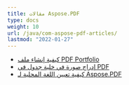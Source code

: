 ```yaml
---
title: مقالات Aspose.PDF
type: docs
weight: 10
url: /java/com-aspose-pdf-articles/
lastmod: "2022-01-27"
---
```


- [كيفية إنشاء ملف PDF Portfolio](/pdf/java/how-to-create-pdf-portfolio/)
- [إدراج صورة في خلية جدول في PDF](/pdf/java/insert-an-image-into-a-table-cell-in-pdf/)
- [كيفية تعيين اللغة المحلية لـ Aspose.PDF](/pdf/java/how-to-set-locale-for-aspose-pdf/)